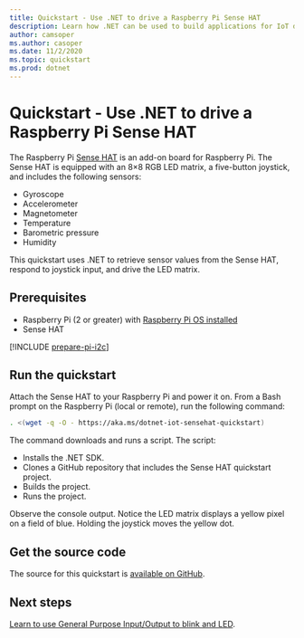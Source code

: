 ```yaml
---
title: Quickstart - Use .NET to drive a Raspberry Pi Sense HAT
description: Learn how .NET can be used to build applications for IoT devices and scenarios.
author: camsoper
ms.author: casoper
ms.date: 11/2/2020
ms.topic: quickstart
ms.prod: dotnet
---
```


# Quickstart - Use .NET to drive a Raspberry Pi Sense HAT

The Raspberry Pi [Sense HAT](https://www.raspberrypi.org/products/sense-hat/) is an add-on board for Raspberry Pi. The Sense HAT is equipped with an 8×8 RGB LED matrix, a five-button joystick, and includes the following sensors:

- Gyroscope
- Accelerometer
- Magnetometer
- Temperature
- Barometric pressure
- Humidity

This quickstart uses .NET to retrieve sensor values from the Sense HAT, respond to joystick input, and drive the LED matrix.

## Prerequisites

- Raspberry Pi (2 or greater) with [Raspberry Pi OS installed](https://www.raspberrypi.org/documentation/installation/installing-images/README.md)
- Sense HAT

[!INCLUDE [prepare-pi-i2c](../includes/prepare-pi-i2c.md)]

## Run the quickstart

Attach the Sense HAT to your Raspberry Pi and power it on. From a Bash prompt on the Raspberry Pi (local or remote), run the following command:

```bash
. <(wget -q -O - https://aka.ms/dotnet-iot-sensehat-quickstart)
```

The command downloads and runs a script. The script:

- Installs the .NET SDK.
- Clones a GitHub repository that includes the Sense HAT quickstart project.
- Builds the project.
- Runs the project.

Observe the console output. Notice the LED matrix displays a yellow pixel on a field of blue. Holding the joystick moves the yellow dot.

## Get the source code

The source for this quickstart is [available on GitHub](https://github.com/MicrosoftDocs/dotnet-iot-assets/tree/master/quickstarts/SenseHat.Quickstart).

## Next steps

[Learn to use General Purpose Input/Output to blink and LED](../tutorials/blink-led.md).
